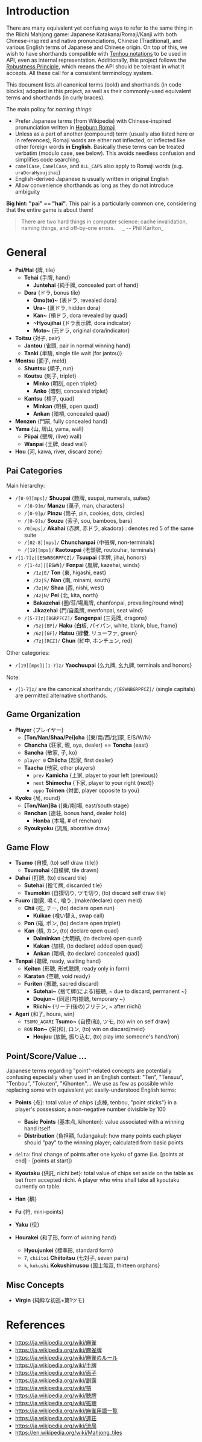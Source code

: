 # Introduction

There are many equivalent yet confusing ways to refer to the same thing in the Riichi Mahjong game: Japanese Katakana/Romaji/Kanji with both Chinese-inspired and native pronunciations, Chinese (Traditional), and various English terms of Japanese and Chinese origin. On top of this, we wish to have shorthands compatible with [Tenhou notations][tenhou2] to be used in API, even as internal representation. Additionally, this project follows the [Robustness Principle][robust], which means the API should be tolerant in what it accepts. All these call for a consistent terminology system.

[robust]: https://en.wikipedia.org/wiki/Robustness_principle
[tenhou2]: http://tenhou.net/2/

This document lists all canonical terms (bold) and shorthands (in code blocks) adopted in this project, as well as their commonly-used equivalent terms and shorthands (in curly braces).

The main policy for _naming things_:
*   Prefer Japanese terms (from Wikipedia) with Chinese-inspired pronunciation written in [Hepburn Romaji][romaji]
*   Unless as a part of another (compound) term (usually also listed here or in references), Romaji words are either not inflected, or inflected like other foreign words **in English**. Basically these terms can be treated verbatim (modulo case, see below). This avoids needless confusion and simplifies code searching.
*   `camelCase`, `CamelCase`, and `ALL_CAPS` also apply to Romaji words (e.g. `uraDoraHyoujihai`)
*   English-derived Japanese is usually written in original English
*   Allow convenience shorthands as long as they do not introduce ambiguity

[romaji]: https://en.wikipedia.org/wiki/Hepburn_romanization

**Big hint: "pai" == "hai"**. This pair is a particularly common one, considering that the entire game is about them!

> There are two hard things in computer science: cache invalidation, naming things, and off-by-one errors.  &nbsp;&nbsp;&nbsp;  _ -- Phil Karlton_


# General

*   __Pai/Hai__ {牌, tile}
    *   __Tehai__ {手牌, hand}
        *   __Juntehai__ {純手牌, concealed part of hand}
    *   __Dora__ {ドラ, bonus tile}
        *   __Omo(te)~__ {表ドラ, revealed dora}
        *   __Ura~__ {裏ドラ, hidden dora}
        *   __Kan~__ {槓ドラ, dora revealed by quad}
        *   __~Hyoujihai__ {ドラ表示牌, dora indicator}
        *   __Moto~__ {元ドラ, original dora/indicator}
*   __Toitsu__ {対子, pair}
    *   __Jantou__ {雀頭, pair in normal winning hand}
    *   __Tanki__ {単騎, single tile wait (for jantou)}
*   __Mentsu__ {面子, meld}
    *   __Shuntsu__ {順子, run}
    *   __Koutsu__ {刻子, triplet}
        *   __Minko__ {明刻, open triplet}
        *   __Anko__ {暗刻, concealed triplet}
    *   __Kantsu__ {槓子, quad}
        *   __Minkan__ {明槓, open quad}
        *   __Ankan__ {暗槓, concealed quad}
*   __Menzen__ {門前, fully concealed hand}
*   __Yama__ {山, 牌山, yama, wall}
    *   __Piipai__ {壁牌, (live) wall}
    *   __Wanpai__ {王牌, dead wall}
*   __Hou__ {河, kawa, river, discard zone}


## Pai Categories

Main hierarchy:
*   `/[0-9][mps]/` __Shuupai__ {数牌, suupai, numerals, suites}
    *   `/[0-9]m/` __Manzu__ {萬子, man, characters}
    *   `/[0-9]p/` __Pinzu__ {筒子, pin, cookies, dots, circles}
    *   `/[0-9]s/` __Souzu__ {索子, sou, bamboos, bars}
    *   `/0[mps]/` __Akahai__ {赤牌, 赤ドラ, akadora} : denotes red 5 of the same suite
    *   `/[02-8][mps]/` __Chunchanpai__ {中張牌, non-terminals}
    *   `/[19][mps]/` __Raotoupai__ {老頭牌, routouhai, terminals}
*   `/[1-7]z|[ESWNBGRPFCZ]/` __Tsuupai__ {字牌, jihai, honors}
    *   `/[1-4z]|[ESWN]/` __Fonpai__ {風牌, kazehai, winds}
        *   `/1z|E/` __Ton__ {東, higashi, east}
        *   `/2z|S/` __Nan__ {南, minami, south}
        *   `/3z|W/` __Shaa__ {西, nishi, west}
        *   `/4z|N/` __Pei__ {北, kita, north}
        *   __Bakazehai__ {圏/荘/場風牌, chanfonpai, prevailing/round wind}
        *   __Jikazehai__ {門/自風牌, menfonpai, seat wind}
    *   `/[5-7]z|[BGRPFCZ]/` __Sangenpai__ {三元牌, dragons}
        *   `/5z|[BP]/` __Haku__ {**白**板, パイパン, white, blank, blue, frame}
        *   `/6z|[GF]/` __Hatsu__ {緑**發**, リューファ, green}
        *   `/7z|[RCZ]/` __Chun__ {紅**中**, ホンチュン, red}

Other categories:
*   `/[19][mps]|[1-7]z/` __Yaochuupai__ {么九牌, 幺九牌, terminals and honors}

Note:
*   `/[1-7]z/` are the canonical shorthands; `/[ESWNBGRPFCZ]/` (single capitals) are permitted alternative shorthands.


## Game Organization

*   __Player__ {プレイヤー}
    *   __\[Ton/Nan/Shaa/Pei\]cha__ {\[東/南/西/北\]家, E/S/W/N}
    *   __Chancha__ {荘家, 親, oya, dealer} == __Toncha__ {east}
    *   __Sancha__ {散家, 子, ko}
    *   `player 0` __Chiicha__ {起家, first dealer}
    *   __Taacha__ {他家, other players}
        *   `prev` __Kamicha__ {上家, player to your left (previous)}
        *   `next` __Shimocha__ {下家, player to your right (next)}
        *   `oppo` __Toimen__ {対面, player opposite to you}
*   __Kyoku__ {局, round}
    *   __[Ton/Nan]Ba__ {[東/南]場, east/south stage}
    *   __Renchan__ {連荘, bonus hand, dealer hold}
        *   __Honba__ {本場, # of renchan}
    *   __Ryoukyoku__ {流局, aborative draw}


## Game Flow

*   __Tsumo__ {自摸, (to) self draw (tile)}
    *   __Tsumohai__ {自摸牌, tile drawn}
*   __Dahai__ {打牌, (to) discard tile}
    *   __Sutehai__ {捨て牌, discarded tile}
    *   __Tsumokiri__ {自摸切り, ツモ切り, (to) discard self draw tile}
*   __Fuuro__ {副露, 鳴く, 喰う, (make/declare) open meld}
    *   __Chii__ {吃, チー, (to) declare open run}
        *   __Kuikae__ {喰い替え, swap call}
    *   __Pon__ {碰, ポン, (to) declare open triplet}
    *   __Kan__ {槓, カン, (to) declare open quad}
        *   __Daiminkan__ {大明槓, (to declare) open quad}
        *   __Kakan__ {加槓, (to declare) added open quad}
        *   __Ankan__ {暗槓, (to declare) concealed quad}
*   __Tenpai__ {聴牌, ready, waiting hand}
    *   __Keiten__ {形聴, 形式聴牌, ready only in form}
    *   __Karaten__ {空聴, void ready}
    *   __Furiten__ {振聴, sacred discard}
        *   __Sutehai~__ {捨て牌(による)振聴, ~ due to discard, permanent ~}
        *   __Doujun~__ {同巡(内)振聴, temporary ~}
        *   __Riichi~__ {リーチ(後の)フリテン, ~ after riichi}
*   __Agari__ {和了, houra, win}
    *   `TSUMO_AGARI` __Tsumo~__ {自摸(和), ツモ, (to) win on self draw}
    *   `RON` __Ron~__ {栄(和), ロン, (to) win on discard/meld}
        *   __Houjuu__ {放銃, 振り込む, (to) play into someone's hand/ron}


## Point/Score/Value ...

Japanese terms regarding "point"-related concepts are potentially confusing especially when used in an English context: "Ten", "Tensuu", "Tenbou", "Tokuten", "Kihonten"... We use as few as possible while replacing some with equivalent yet easily-understood English terms:

*   __Points__ {点}: total value of chips {点棒, tenbou, "point sticks"} in a player's possession; a non-negative number divisible by 100
    *   __Basic Points__ {基本点, kihonten}: value associated with a winning hand itself
    *   __Distribution__ {負担額, fudangaku}: how many points each player should "pay" to the winning player; calculated from basic points
*   `delta`: final change of points after one kyoku of game (i.e. \[points at end\] - \[points at start\])
*   __Kyoutaku__ {供託, riichi bet}: total value of chips set aside on the table as bet from accepted riichi. A player who wins shall take all kyoutaku currently on table.

*   __Han__ {飜}
*   __Fu__ {符, mini-points}
*   __Yaku__ {役}


*   __Hourakei__ {和了形, form of winning hand}
    *   __Hyoujunkei__ {標準形, standard form}
    *   `7`, `chiitoi` __Chiitoitsu__ {七対子, seven pairs}
    *   `k`, `kokushi` __Kokushimusou__ {国士無双, thirteen orphans}

## Misc Concepts

*   __Virgin__ {純粋な初巡+第1ツモ}


# References

*   <https://ja.wikipedia.org/wiki/麻雀>
*   <https://ja.wikipedia.org/wiki/麻雀牌>
*   <https://ja.wikipedia.org/wiki/麻雀のルール>
*   <https://ja.wikipedia.org/wiki/手牌>
*   <https://ja.wikipedia.org/wiki/面子>
*   <https://ja.wikipedia.org/wiki/副露>
*   <https://ja.wikipedia.org/wiki/槓>
*   <https://ja.wikipedia.org/wiki/聴牌>
*   <https://ja.wikipedia.org/wiki/振聴>
*   <https://ja.wikipedia.org/wiki/麻雀用語一覧>
*   <https://ja.wikipedia.org/wiki/連荘>
*   <https://ja.wikipedia.org/wiki/流局>
*   <https://en.wikipedia.org/wiki/Mahjong_tiles>
